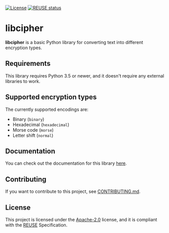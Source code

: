 <!--
SPDX-FileCopyrightText: 2022 DaniElectra

SPDX-License-Identifier: Apache-2.0
-->

[![License](https://img.shields.io/github/license/DaniElectra/libcipher)](https://img.shields.io/github/license/DaniElectra/libcipher) [![REUSE status](https://api.reuse.software/badge/github.com/DaniElectra/libcipher)](https://api.reuse.software/info/github.com/DaniElectra/libcipher)

# libcipher  
**libcipher** is a basic Python library for converting text into different encryption types.  

## Requirements  
This library requires Python 3.5 or newer, and it doesn't require any external libraries to work.  

## Supported encryption types  
The currently supported encodings are:  

- Binary (`binary`)  
- Hexadecimal (`hexadecimal`)  
- Morse code (`morse`)  
- Letter shift (`normal`)  

## Documentation  
You can check out the documentation for this library [here](docs/README.md).  

## Contributing  
If you want to contribute to this project, see [CONTRIBUTING.md](CONTRIBUTING.md).  

## License  
This project is licensed under the [Apache-2.0](LICENSE) license, and it is compliant with the [REUSE](https://reuse.software) Specification.
